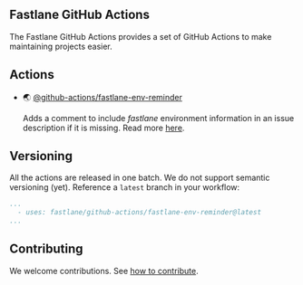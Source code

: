 ## Fastlane GitHub Actions

The Fastlane GitHub Actions provides a set of GitHub Actions to make maintaining projects easier.

## Actions

- 🌏 [@github-actions/fastlane-env-reminder](fastlane-env-reminder)


   Adds a comment to include _fastlane_ environment information in an issue description if it is missing. Read more [here](fastlane-env-reminder).

## Versioning 

All the actions are released in one batch. We do not support semantic versioning (yet). Reference a `latest` branch in your workflow:

```yaml
...
  - uses: fastlane/github-actions/fastlane-env-reminder@latest
...
```

## Contributing

We welcome contributions. See [how to contribute](CONTRIBUTING.md).

